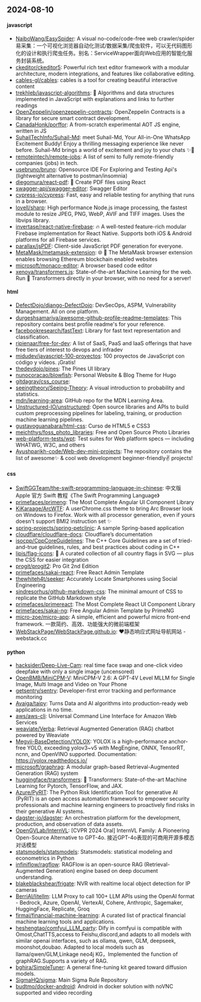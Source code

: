 ## 2024-08-10

#### javascript
* [NaiboWang/EasySpider](https://github.com/NaiboWang/EasySpider): A visual no-code/code-free web crawler/spider易采集：一个可视化浏览器自动化测试/数据采集/爬虫软件，可以无代码图形化的设计和执行爬虫任务。别名：ServiceWrapper面向Web应用的智能化服务封装系统。
* [ckeditor/ckeditor5](https://github.com/ckeditor/ckeditor5): Powerful rich text editor framework with a modular architecture, modern integrations, and features like collaborative editing.
* [cables-gl/cables](https://github.com/cables-gl/cables): cables is a tool for creating beautiful interactive content
* [trekhleb/javascript-algorithms](https://github.com/trekhleb/javascript-algorithms): 📝 Algorithms and data structures implemented in JavaScript with explanations and links to further readings
* [OpenZeppelin/openzeppelin-contracts](https://github.com/OpenZeppelin/openzeppelin-contracts): OpenZeppelin Contracts is a library for secure smart contract development.
* [CanadaHonk/porffor](https://github.com/CanadaHonk/porffor): A from-scratch experimental AOT JS engine, written in JS
* [SuhailTechInfo/Suhail-Md](https://github.com/SuhailTechInfo/Suhail-Md): meet Suhail-Md, Your All-in-One WhatsApp Excitement Buddy! Enjoy a thrilling messaging experience like never before. Suhail-Md brings a world of excitement and joy to your chats ✨🤖
* [remoteintech/remote-jobs](https://github.com/remoteintech/remote-jobs): A list of semi to fully remote-friendly companies (jobs) in tech.
* [usebruno/bruno](https://github.com/usebruno/bruno): Opensource IDE For Exploring and Testing Api's (lightweight alternative to postman/insomnia)
* [diegomura/react-pdf](https://github.com/diegomura/react-pdf): 📄 Create PDF files using React
* [swagger-api/swagger-editor](https://github.com/swagger-api/swagger-editor): Swagger Editor
* [cypress-io/cypress](https://github.com/cypress-io/cypress): Fast, easy and reliable testing for anything that runs in a browser.
* [lovell/sharp](https://github.com/lovell/sharp): High performance Node.js image processing, the fastest module to resize JPEG, PNG, WebP, AVIF and TIFF images. Uses the libvips library.
* [invertase/react-native-firebase](https://github.com/invertase/react-native-firebase): 🔥 A well-tested feature-rich modular Firebase implementation for React Native. Supports both iOS & Android platforms for all Firebase services.
* [parallax/jsPDF](https://github.com/parallax/jsPDF): Client-side JavaScript PDF generation for everyone.
* [MetaMask/metamask-extension](https://github.com/MetaMask/metamask-extension): 🌐 🔌 The MetaMask browser extension enables browsing Ethereum blockchain enabled websites
* [microsoft/monaco-editor](https://github.com/microsoft/monaco-editor): A browser based code editor
* [xenova/transformers.js](https://github.com/xenova/transformers.js): State-of-the-art Machine Learning for the web. Run 🤗 Transformers directly in your browser, with no need for a server!

#### html
* [DefectDojo/django-DefectDojo](https://github.com/DefectDojo/django-DefectDojo): DevSecOps, ASPM, Vulnerability Management. All on one platform.
* [durgeshsamariya/awesome-github-profile-readme-templates](https://github.com/durgeshsamariya/awesome-github-profile-readme-templates): This repository contains best profile readme's for your reference.
* [facebookresearch/fastText](https://github.com/facebookresearch/fastText): Library for fast text representation and classification.
* [ripienaar/free-for-dev](https://github.com/ripienaar/free-for-dev): A list of SaaS, PaaS and IaaS offerings that have free tiers of interest to devops and infradev
* [midudev/javascript-100-proyectos](https://github.com/midudev/javascript-100-proyectos): 100 proyectos de JavaScript con código y vídeos. ¡Gratis!
* [thedevdojo/pines](https://github.com/thedevdojo/pines): The Pines UI library
* [nunocoracao/blowfish](https://github.com/nunocoracao/blowfish): Personal Website & Blog Theme for Hugo
* [gitdagray/css_course](https://github.com/gitdagray/css_course): 
* [seeingtheory/Seeing-Theory](https://github.com/seeingtheory/Seeing-Theory): A visual introduction to probability and statistics.
* [mdn/learning-area](https://github.com/mdn/learning-area): GitHub repo for the MDN Learning Area.
* [Unstructured-IO/unstructured](https://github.com/Unstructured-IO/unstructured): Open source libraries and APIs to build custom preprocessing pipelines for labeling, training, or production machine learning pipelines.
* [gustavoguanabara/html-css](https://github.com/gustavoguanabara/html-css): Curso de HTML5 e CSS3
* [meichthys/foss_photo_libraries](https://github.com/meichthys/foss_photo_libraries): Free and Open Source Photo Libraries
* [web-platform-tests/wpt](https://github.com/web-platform-tests/wpt): Test suites for Web platform specs — including WHATWG, W3C, and others
* [Ayushparikh-code/Web-dev-mini-projects](https://github.com/Ayushparikh-code/Web-dev-mini-projects): The repository contains the list of awesome✨ & cool web development beginner-friendly✌️ projects!

#### css
* [SwiftGGTeam/the-swift-programming-language-in-chinese](https://github.com/SwiftGGTeam/the-swift-programming-language-in-chinese): 中文版 Apple 官方 Swift 教程《The Swift Programming Language》
* [primefaces/primeng](https://github.com/primefaces/primeng): The Most Complete Angular UI Component Library
* [KiKaraage/ArcWTF](https://github.com/KiKaraage/ArcWTF): A userChrome.css theme to bring Arc Browser look on Windows to Firefox. Work with all processor generation, even if yours doesn't support BMI2 instruction set ✨
* [spring-projects/spring-petclinic](https://github.com/spring-projects/spring-petclinic): A sample Spring-based application
* [cloudflare/cloudflare-docs](https://github.com/cloudflare/cloudflare-docs): Cloudflare’s documentation
* [isocpp/CppCoreGuidelines](https://github.com/isocpp/CppCoreGuidelines): The C++ Core Guidelines are a set of tried-and-true guidelines, rules, and best practices about coding in C++
* [lipis/flag-icons](https://github.com/lipis/flag-icons): 🎏 A curated collection of all country flags in SVG — plus the CSS for easier integration
* [progit/progit2](https://github.com/progit/progit2): Pro Git 2nd Edition
* [primefaces/sakai-react](https://github.com/primefaces/sakai-react): Free React Admin Template
* [thewhiteh4t/seeker](https://github.com/thewhiteh4t/seeker): Accurately Locate Smartphones using Social Engineering
* [sindresorhus/github-markdown-css](https://github.com/sindresorhus/github-markdown-css): The minimal amount of CSS to replicate the GitHub Markdown style
* [primefaces/primereact](https://github.com/primefaces/primereact): The Most Complete React UI Component Library
* [primefaces/sakai-ng](https://github.com/primefaces/sakai-ng): Free Angular Admin Template by PrimeNG
* [micro-zoe/micro-app](https://github.com/micro-zoe/micro-app): A simple, efficient and powerful micro front-end framework. 一款简约、高效、功能强大的微前端框架
* [WebStackPage/WebStackPage.github.io](https://github.com/WebStackPage/WebStackPage.github.io): ❤️静态响应式网址导航网站 - webstack.cc

#### python
* [hacksider/Deep-Live-Cam](https://github.com/hacksider/Deep-Live-Cam): real time face swap and one-click video deepfake with only a single image (uncensored)
* [OpenBMB/MiniCPM-V](https://github.com/OpenBMB/MiniCPM-V): MiniCPM-V 2.6: A GPT-4V Level MLLM for Single Image, Multi Image and Video on Your Phone
* [getsentry/sentry](https://github.com/getsentry/sentry): Developer-first error tracking and performance monitoring
* [Avaiga/taipy](https://github.com/Avaiga/taipy): Turns Data and AI algorithms into production-ready web applications in no time.
* [aws/aws-cli](https://github.com/aws/aws-cli): Universal Command Line Interface for Amazon Web Services
* [weaviate/Verba](https://github.com/weaviate/Verba): Retrieval Augmented Generation (RAG) chatbot powered by Weaviate
* [Megvii-BaseDetection/YOLOX](https://github.com/Megvii-BaseDetection/YOLOX): YOLOX is a high-performance anchor-free YOLO, exceeding yolov3~v5 with MegEngine, ONNX, TensorRT, ncnn, and OpenVINO supported. Documentation: https://yolox.readthedocs.io/
* [microsoft/graphrag](https://github.com/microsoft/graphrag): A modular graph-based Retrieval-Augmented Generation (RAG) system
* [huggingface/transformers](https://github.com/huggingface/transformers): 🤗 Transformers: State-of-the-art Machine Learning for Pytorch, TensorFlow, and JAX.
* [Azure/PyRIT](https://github.com/Azure/PyRIT): The Python Risk Identification Tool for generative AI (PyRIT) is an open access automation framework to empower security professionals and machine learning engineers to proactively find risks in their generative AI systems.
* [dagster-io/dagster](https://github.com/dagster-io/dagster): An orchestration platform for the development, production, and observation of data assets.
* [OpenGVLab/InternVL](https://github.com/OpenGVLab/InternVL): [CVPR 2024 Oral] InternVL Family: A Pioneering Open-Source Alternative to GPT-4o. 接近GPT-4o表现的可商用开源多模态对话模型
* [statsmodels/statsmodels](https://github.com/statsmodels/statsmodels): Statsmodels: statistical modeling and econometrics in Python
* [infiniflow/ragflow](https://github.com/infiniflow/ragflow): RAGFlow is an open-source RAG (Retrieval-Augmented Generation) engine based on deep document understanding.
* [blakeblackshear/frigate](https://github.com/blakeblackshear/frigate): NVR with realtime local object detection for IP cameras
* [BerriAI/litellm](https://github.com/BerriAI/litellm): LLM Proxy to call 100+ LLM APIs using the OpenAI format - Bedrock, Azure, OpenAI, VertexAI, Cohere, Anthropic, Sagemaker, HuggingFace, Replicate, Groq
* [firmai/financial-machine-learning](https://github.com/firmai/financial-machine-learning): A curated list of practical financial machine learning tools and applications.
* [heshengtao/comfyui_LLM_party](https://github.com/heshengtao/comfyui_LLM_party): Dify in comfyui is compatible with Omost,ChatTTS,access to Feishu,discord,and adapts to all models with similar openai interfaces, such as ollama, qwen, GLM, deepseek, moonshot,doubao. Adapted to local models such as llama/qwen/GLM,Linkage neo4j KG，Implemented the function of graphRAG.Supports a variety of RAG.
* [bghira/SimpleTuner](https://github.com/bghira/SimpleTuner): A general fine-tuning kit geared toward diffusion models.
* [SigmaHQ/sigma](https://github.com/SigmaHQ/sigma): Main Sigma Rule Repository
* [budtmo/docker-android](https://github.com/budtmo/docker-android): Android in docker solution with noVNC supported and video recording
